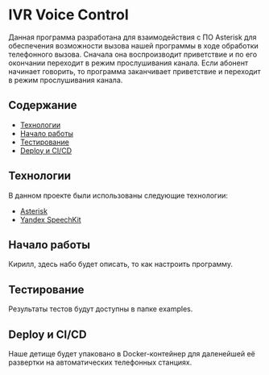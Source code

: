 # IVR Voice Control

Данная программа разработана для взаимодействия с ПО Asterisk для обеспечения возможности вызова нашей программы в ходе обработки телефонного вызова. Сначала она воспроизводит приветствие и по его окончании переходит в режим прослушивания канала. Если абонент начинает говорить, то программа заканчивает приветствие и переходит в режим прослушивания канала.

## Содержание
- [Технологии](#технологии)
- [Начало работы](#начало-работы)
- [Тестирование](#тестирование)
- [Deploy и CI/CD](#deploy-и-ci/cd)

## Технологии

В данном проекте были использованы следующие технологии:
- [Asterisk](https://www.asterisk.org/)
- [Yandex SpeechKit](https://yandex.cloud/ru/services/speechkit)

## Начало работы

Кирилл, здесь набо будет описать, то как настроить программу.

## Тестирование

Результаты тестов будут доступны в папке examples.

## Deploy и CI/CD

Наше детище будет упаковано в Docker-контейнер для даленейшей её развертки на автоматических телефонных станциях.
